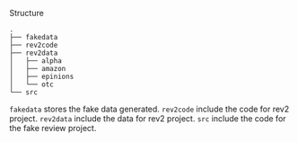 Structure
```
.
├── fakedata
├── rev2code
├── rev2data
│   ├── alpha
│   ├── amazon
│   ├── epinions
│   └── otc
└── src
```

`fakedata` stores the fake data generated.
`rev2code` include the code for rev2 project.
`rev2data` include the data for rev2 project.
`src` include the code for the fake review project.

